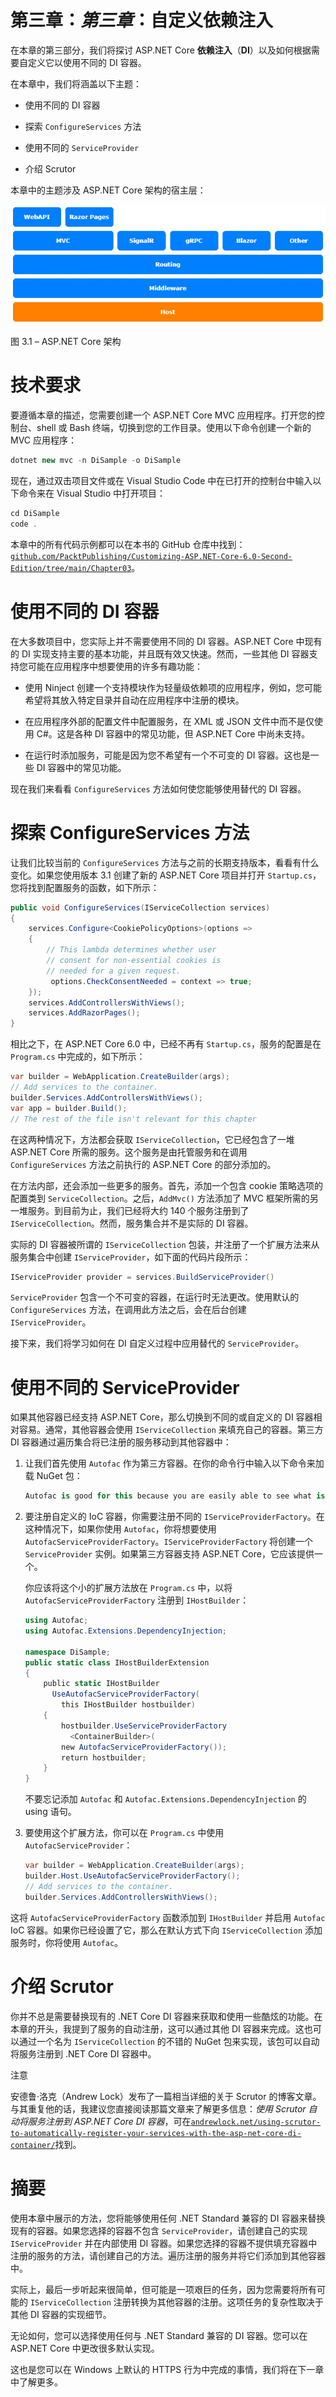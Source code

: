 # 第三章：*第三章*：自定义依赖注入

在本章的第三部分，我们将探讨 ASP.NET Core **依赖注入**（**DI**）以及如何根据需要自定义它以使用不同的 DI 容器。

在本章中，我们将涵盖以下主题：

+   使用不同的 DI 容器

+   探索 `ConfigureServices` 方法

+   使用不同的 `ServiceProvider`

+   介绍 Scrutor

本章中的主题涉及 ASP.NET Core 架构的宿主层：

![图 3.1 – ASP.NET Core 架构](img/Figure_2.1_B17996.jpg)

图 3.1 – ASP.NET Core 架构

# 技术要求

要遵循本章的描述，您需要创建一个 ASP.NET Core MVC 应用程序。打开您的控制台、shell 或 Bash 终端，切换到您的工作目录。使用以下命令创建一个新的 MVC 应用程序：

```cs
dotnet new mvc -n DiSample -o DiSample
```

现在，通过双击项目文件或在 Visual Studio Code 中在已打开的控制台中输入以下命令来在 Visual Studio 中打开项目：

```cs
cd DiSample
code .
```

本章中的所有代码示例都可以在本书的 GitHub 仓库中找到：[`github.com/PacktPublishing/Customizing-ASP.NET-Core-6.0-Second-Edition/tree/main/Chapter03`](https://github.com/PacktPublishing/Customizing-ASP.NET-Core-6.0-Second-Edition/tree/main/Chapter03)。

# 使用不同的 DI 容器

在大多数项目中，您实际上并不需要使用不同的 DI 容器。ASP.NET Core 中现有的 DI 实现支持主要的基本功能，并且既有效又快速。然而，一些其他 DI 容器支持您可能在应用程序中想要使用的许多有趣功能：

+   使用 Ninject 创建一个支持模块作为轻量级依赖项的应用程序，例如，您可能希望将其放入特定目录并自动在应用程序中注册的模块。

+   在应用程序外部的配置文件中配置服务，在 XML 或 JSON 文件中而不是仅使用 C#。这是各种 DI 容器中的常见功能，但 ASP.NET Core 中尚未支持。

+   在运行时添加服务，可能是因为您不希望有一个不可变的 DI 容器。这也是一些 DI 容器中的常见功能。

现在我们来看看 `ConfigureServices` 方法如何使您能够使用替代的 DI 容器。

# 探索 ConfigureServices 方法

让我们比较当前的 `ConfigureServices` 方法与之前的长期支持版本，看看有什么变化。如果您使用版本 3.1 创建了新的 ASP.NET Core 项目并打开 `Startup.cs`，您将找到配置服务的函数，如下所示：

```cs
public void ConfigureServices(IServiceCollection services)
{
    services.Configure<CookiePolicyOptions>(options =>
    {
        // This lambda determines whether user
        // consent for non-essential cookies is
        // needed for a given request.
         options.CheckConsentNeeded = context => true;
    });
    services.AddControllersWithViews();
    services.AddRazorPages();
}
```

相比之下，在 ASP.NET Core 6.0 中，已经不再有 `Startup.cs`，服务的配置是在 `Program.cs` 中完成的，如下所示：

```cs
var builder = WebApplication.CreateBuilder(args);
// Add services to the container.
builder.Services.AddControllersWithViews();
var app = builder.Build();
// The rest of the file isn't relevant for this chapter
```

在这两种情况下，方法都会获取 `IServiceCollection`，它已经包含了一堆 ASP.NET Core 所需的服务。这个服务是由托管服务和在调用 `ConfigureServices` 方法之前执行的 ASP.NET Core 的部分添加的。

在方法内部，还会添加一些更多的服务。首先，添加一个包含 cookie 策略选项的配置类到 `ServiceCollection`。之后，`AddMvc()` 方法添加了 MVC 框架所需的另一堆服务。到目前为止，我们已经将大约 140 个服务注册到了 `IServiceCollection`。然而，服务集合并不是实际的 DI 容器。

实际的 DI 容器被所谓的 `IServiceCollection` 包装，并注册了一个扩展方法来从服务集合中创建 `IServiceProvider`，如下面的代码片段所示：

```cs
IServiceProvider provider = services.BuildServiceProvider()
```

`ServiceProvider` 包含一个不可变的容器，在运行时无法更改。使用默认的 `ConfigureServices` 方法，在调用此方法之后，会在后台创建 `IServiceProvider`。

接下来，我们将学习如何在 DI 自定义过程中应用替代的 `ServiceProvider`。

# 使用不同的 ServiceProvider

如果其他容器已经支持 ASP.NET Core，那么切换到不同的或自定义的 DI 容器相对容易。通常，其他容器会使用 `IServiceCollection` 来填充自己的容器。第三方 DI 容器通过遍历集合将已注册的服务移动到其他容器中：

1.  让我们首先使用 `Autofac` 作为第三方容器。在你的命令行中输入以下命令来加载 NuGet 包：

    ```cs
    Autofac is good for this because you are easily able to see what is happening here.
    ```

1.  要注册自定义的 IoC 容器，你需要注册不同的 `IServiceProviderFactory`。在这种情况下，如果你使用 `Autofac`，你将想要使用 `AutofacServiceProviderFactory`。`IServiceProviderFactory` 将创建一个 `ServiceProvider` 实例。如果第三方容器支持 ASP.NET Core，它应该提供一个。

    你应该将这个小的扩展方法放在 `Program.cs` 中，以将 `AutofacServiceProviderFactory` 注册到 `IHostBuilder`：

    ```cs
    using Autofac;
    using Autofac.Extensions.DependencyInjection;

    namespace DiSample;
    public static class IHostBuilderExtension
    {
        public static IHostBuilder 
          UseAutofacServiceProviderFactory(
            this IHostBuilder hostbuilder)
        {
            hostbuilder.UseServiceProviderFactory
              <ContainerBuilder>(
            new AutofacServiceProviderFactory());
            return hostbuilder;
        }
    }
    ```

    不要忘记添加 `Autofac` 和 `Autofac.Extensions.DependencyInjection` 的 using 语句。

1.  要使用这个扩展方法，你可以在 `Program.cs` 中使用 `AutofacServiceProvider`：

    ```cs
    var builder = WebApplication.CreateBuilder(args);
    builder.Host.UseAutofacServiceProviderFactory();
    // Add services to the container.
    builder.Services.AddControllersWithViews();
    ```

这将 `AutofacServiceProviderFactory` 函数添加到 `IHostBuilder` 并启用 `Autofac` IoC 容器。如果你已经设置了它，那么在默认方式下向 `IServiceCollection` 添加服务时，你将使用 `Autofac`。

# 介绍 Scrutor

你并不总是需要替换现有的 .NET Core DI 容器来获取和使用一些酷炫的功能。在本章的开头，我提到了服务的自动注册，这可以通过其他 DI 容器来完成。这也可以通过一个名为 `IServiceCollection` 的不错的 NuGet 包来实现，该包可以自动将服务注册到 .NET Core DI 容器中。

注意

安德鲁·洛克（Andrew Lock）发布了一篇相当详细的关于 Scrutor 的博客文章。与其重复他的话，我建议您直接阅读那篇文章来了解更多信息：*使用 Scrutor 自动将服务注册到 ASP.NET Core DI 容器*，可在[`andrewlock.net/using-scrutor-to-automatically-register-your-services-with-the-asp-net-core-di-container/`](https://andrewlock.net/using-scrutor-to-automatically-register-your-services-with-the-asp-net-core-di-container/)找到。

# 摘要

使用本章中展示的方法，您将能够使用任何 .NET Standard 兼容的 DI 容器来替换现有的容器。如果您选择的容器不包含 `ServiceProvider`，请创建自己的实现 `IServiceProvider` 并在内部使用 DI 容器。如果您选择的容器不提供填充容器中注册的服务的方法，请创建自己的方法。遍历注册的服务并将它们添加到其他容器中。

实际上，最后一步听起来很简单，但可能是一项艰巨的任务，因为您需要将所有可能的 `IServiceCollection` 注册转换为其他容器的注册。这项任务的复杂性取决于其他 DI 容器的实现细节。

无论如何，您可以选择使用任何与 .NET Standard 兼容的 DI 容器。您可以在 ASP.NET Core 中更改很多默认实现。

这也是您可以在 Windows 上默认的 HTTPS 行为中完成的事情，我们将在下一章中了解更多。
